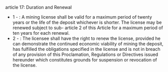 article 17: Duration and Renewal 

<ul>
			<li>1 - : A mining license shall be valid for a maximum period of twenty years or the life of the deposit whichever is shorter. The license may be renewed subject to sub- article 2 of this Article for a maximum period of ten years for each renewal. <ul>
			</ul></li>			<li>2 - : The licensee shall have the right to renew the license, provided he can demonstrate the continued economic viability of mining the deposit, has fulfilled the obligations specified in the license and is not in breach of any provision of this Proclamation, Regulations or Directives issued hereunder which constitutes grounds for suspension or revocation of the license. <ul>
			</ul></li></ul>